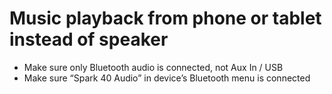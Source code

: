 # Music playback from phone or tablet instead of speaker
- Make sure only Bluetooth audio is connected, not Aux In / USB
- Make sure “Spark 40 Audio” in device’s Bluetooth menu is connected